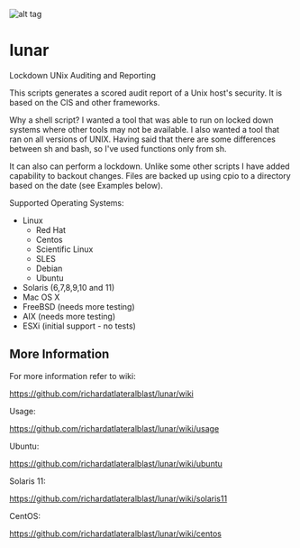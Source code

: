 ![alt tag](https://raw.githubusercontent.com/richardatlateralblast/lunar/master/lunar.png)

lunar
=====

Lockdown UNix Auditing and Reporting

This scripts generates a scored audit report of a Unix host's security.
It is based on the CIS and other frameworks.

Why a shell script? I wanted a tool that was able to run on locked down systems
where other tools may not be available. I also wanted a tool that ran on all
versions of UNIX. Having said that there are some differences between sh and
bash, so I've used functions only from sh.

It can also can perform a lockdown. Unlike some other scripts I have added
capability to backout changes. Files are backed up using cpio to a directory
based on the date (see Examples below).

Supported Operating Systems:

- Linux
  - Red Hat
  - Centos
  - Scientific Linux
  - SLES
  - Debian
  - Ubuntu
- Solaris (6,7,8,9,10 and 11)
- Mac OS X
- FreeBSD (needs more testing)
- AIX (needs more testing)
- ESXi (initial support - no tests)

More Information
----------------

For more information refer to wiki:

https://github.com/richardatlateralblast/lunar/wiki

Usage:

https://github.com/richardatlateralblast/lunar/wiki/usage

Ubuntu:

https://github.com/richardatlateralblast/lunar/wiki/ubuntu

Solaris 11:

https://github.com/richardatlateralblast/lunar/wiki/solaris11

CentOS:

https://github.com/richardatlateralblast/lunar/wiki/centos
